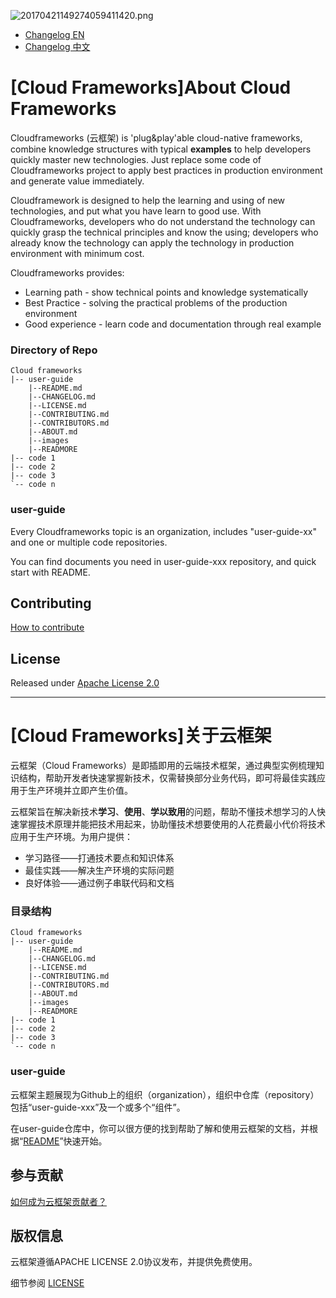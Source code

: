 ![20170421149274059411420.png](http://oe5ahutux.bkt.clouddn.com/20170421149274059411420.png)

* [Changelog EN](#EN)
* [Changelog 中文](#CN)

# <a name="EN"></a>[Cloud Frameworks]About Cloud Frameworks

Cloudframeworks (云框架) is 'plug&play'able cloud-native frameworks, combine knowledge structures with typical **examples** to help developers quickly master new technologies. Just replace some code of Cloudframeworks project to apply best practices in production environment and generate value immediately.

Cloudframework is designed to help the learning and using of new technologies, and put what you have learn to good use. With Cloudframeworks, developers who do not understand the technology can quickly grasp the technical principles and know the using; developers who already know the technology can apply the technology in production environment with minimum cost. 

Cloudframeworks provides:

* Learning path - show technical points and knowledge systematically
* Best Practice - solving the practical problems of the production environment
* Good experience - learn code and documentation through real example

### Directory of Repo

```
Cloud frameworks
|-- user-guide
    |--README.md
    |--CHANGELOG.md
    |--LICENSE.md
    |--CONTRIBUTING.md
    |--CONTRIBUTORS.md
    |--ABOUT.md
    |--images
    |--READMORE
|-- code 1
|-- code 2
|-- code 3
`-- code n      
```

### user-guide

Every Cloudframeworks topic is an organization, includes "user-guide-xx" and one or multiple code repositories.

You can find documents you need in user-guide-xxx repository, and quick start with README.

## Contributing

[How to contribute](CONTRIBUTING.md)

## License

Released under [Apache License 2.0](LICENSE.md)

----------

# <a name="CN"></a>[Cloud Frameworks]关于云框架

云框架（Cloud Frameworks）是即插即用的云端技术框架，通过典型实例梳理知识结构，帮助开发者快速掌握新技术，仅需替换部分业务代码，即可将最佳实践应用于生产环境并立即产生价值。

云框架旨在解决新技术**学习**、**使用**、**学以致用**的问题，帮助不懂技术想学习的人快速掌握技术原理并能把技术用起来，协助懂技术想要使用的人花费最小代价将技术应用于生产环境。为用户提供：

* 学习路径——打通技术要点和知识体系
* 最佳实践——解决生产环境的实际问题
* 良好体验——通过例子串联代码和文档

### 目录结构

```
Cloud frameworks
|-- user-guide
    |--README.md
    |--CHANGELOG.md
    |--LICENSE.md
    |--CONTRIBUTING.md
    |--CONTRIBUTORS.md
    |--ABOUT.md
    |--images
    |--READMORE
|-- code 1
|-- code 2
|-- code 3
`-- code n      
```

### user-guide

云框架主题展现为Github上的组织（organization），组织中仓库（repository）包括“user-guide-xxx”及一个或多个“组件”。

在user-guide仓库中，你可以很方便的找到帮助了解和使用云框架的文档，并根据“[README](README.md)”快速开始。

## 参与贡献

[如何成为云框架贡献者？](CONTRIBUTING.md)

## 版权信息

云框架遵循APACHE LICENSE 2.0协议发布，并提供免费使用。

细节参阅 [LICENSE](LICENSE.md)


